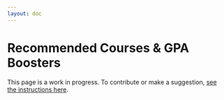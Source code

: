 ```yaml
---
layout: doc
---
```


# Recommended Courses & GPA Boosters

This page is a work in progress. To contribute or make a suggestion, [see the instructions here](../index.md#contributing).
